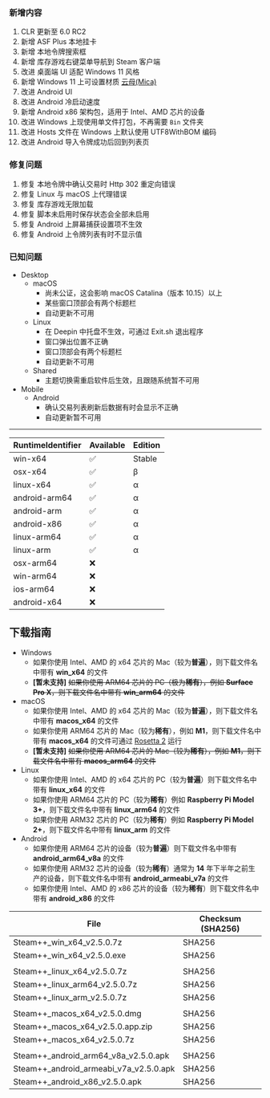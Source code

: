 ### 新增内容
1. CLR 更新至 6.0 RC2
2. 新增 ASF Plus 本地挂卡
3. 新增 本地令牌搜索框
4. 新增 库存游戏右键菜单导航到 Steam 客户端
5. 改进 桌面端 UI 适配 Windows 11 风格
6. 新增 Windows 11 上可设置材质 [云母(Mica)](https://docs.microsoft.com/zh-cn/windows/apps/design/style/mica)
7. 改进 Android UI
8. 改进 Android 冷启动速度
9. 新增 Android x86 架构包，适用于 Intel、AMD 芯片的设备
10. 改进 Windows 上现使用单文件打包，不再需要 ```Bin``` 文件夹
11. 改进 Hosts 文件在 Windows 上默认使用 UTF8WithBOM 编码
12. 改进 Android 导入令牌成功后回到列表页

### 修复问题
1. 修复 本地令牌中确认交易时 Http 302 重定向错误
2. 修复 Linux 与 macOS 上代理错误
3. 修复 库存游戏无限加载
4. 修复 脚本未启用时保存状态会全部未启用
5. 修复 Android 上屏幕捕获设置项不生效
6. 修复 Android 上令牌列表有时不显示值

### 已知问题
- Desktop 
	- macOS
		- 尚未公证，这会影响 macOS Catalina（版本 10.15）以上
		- 某些窗口顶部会有两个标题栏
		- 自动更新不可用
	- Linux
		- 在 Deepin 中托盘不生效，可通过 Exit.sh 退出程序
		- 窗口弹出位置不正确
		- 窗口顶部会有两个标题栏
		- 自动更新不可用
	- Shared
		- 主题切换需重启软件后生效，且跟随系统暂不可用
- Mobile
	- Android
		- 确认交易列表刷新后数据有时会显示不正确
		- 自动更新暂不可用

***

|  RuntimeIdentifier  |  Available  |  Edition  |
|  ----  |  ----  |  ----  |
| win-x64  | ✅ | Stable |
| osx-x64  | ✅ | β |
| linux-x64  | ✅ | α |
| android-arm64  | ✅ | α |
| android-arm  | ✅ | α |
| android-x86  | ✅ | α |
| linux-arm64  | ✅ | α |
| linux-arm  | ✅ | α |
| osx-arm64  | ❌ |  |
| win-arm64  | ❌ |  |
| ios-arm64  | ❌ |  |
| android-x64  | ❌ |  |

## 下载指南
- Windows
	- 如果你使用 Intel、AMD 的 x64 芯片的 Mac（较为**普遍**），则下载文件名中带有 **win_x64** 的文件
	- **[暂未支持]** ~~如果你使用 ARM64 芯片的 PC（极为**稀有**），例如 **Surface Pro X**，则下载文件名中带有 **win_arm64** 的文件~~
- macOS
	- 如果你使用 Intel、AMD 的 x64 芯片的 Mac（较为**普遍**），则下载文件名中带有 **macos_x64** 的文件
	- 如果你使用 ARM64 芯片的 Mac（较为**稀有**），例如 **M1**，则下载文件名中带有 **macos_x64** 的文件可通过 [Rosetta 2](https://support.apple.com/zh-cn/HT211861) 运行
	- **[暂未支持]** ~~如果你使用 ARM64 芯片的 Mac（较为**稀有**），例如 **M1**，则下载文件名中带有 **macos_arm64** 的文件~~
- Linux
	- 如果你使用 Intel、AMD 的 x64 芯片的 PC（较为**普遍**）则下载文件名中带有 **linux_x64** 的文件
	- 如果你使用 ARM64 芯片的 PC（较为**稀有**）例如 **Raspberry Pi Model 3+**，则下载文件名中带有 **linux_arm64** 的文件
	- 如果你使用 ARM32 芯片的 PC（较为**稀有**）例如 **Raspberry Pi Model 2+**，则下载文件名中带有 **linux_arm** 的文件
- Android
	- 如果你使用 ARM64 芯片的设备（较为**普遍**）则下载文件名中带有 **android_arm64_v8a** 的文件
	- 如果你使用 ARM32 芯片的设备（较为**稀有**）通常为 **14** 年下半年之前生产的设备，则下载文件名中带有 **android_armeabi_v7a** 的文件
	- 如果你使用 Intel、AMD 的 x86 芯片的设备（较为**稀有**）则下载文件名中带有 **android_x86** 的文件

|  File  | Checksum (SHA256)  |
|  ----  |  ----  |
| Steam++_win_x64_v2.5.0.7z  | SHA256 |
| Steam++_win_x64_v2.5.0.exe  | SHA256 |
| | |
| Steam++_linux_x64_v2.5.0.7z  | SHA256 |
| Steam++_linux_arm64_v2.5.0.7z  | SHA256 |
| Steam++_linux_arm_v2.5.0.7z  | SHA256 |
| | |
| Steam++_macos_x64_v2.5.0.dmg  | SHA256 |
| Steam++_macos_x64_v2.5.0.app.zip  | SHA256 |
| Steam++_macos_x64_v2.5.0.7z  | SHA256 |
| | |
| Steam++_android_arm64_v8a_v2.5.0.apk  | SHA256 |
| Steam++_android_armeabi_v7a_v2.5.0.apk  | SHA256 |
| Steam++_android_x86_v2.5.0.apk  | SHA256 |

<!-- ***

由于程序体积较大，推荐从 [官网 https://steampp.net](https://steampp.net) 中下载 -->